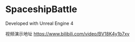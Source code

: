 # SpaceshipBattle

Developed with Unreal Engine 4

视频演示地址
https://www.bilibili.com/video/BV18K4y1b7xy
